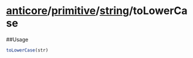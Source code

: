 # [anticore](../../../../../#reference)/[primitive](../../#reference)/[string](../#reference)/<a name="reference">toLowerCase</a>

##Usage

```js
toLowerCase(str)
```